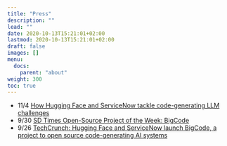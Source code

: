 ```yaml
---
title: "Press"
description: ""
lead: ""
date: 2020-10-13T15:21:01+02:00
lastmod: 2020-10-13T15:21:01+02:00
draft: false
images: []
menu:
  docs:
    parent: "about"
weight: 300
toc: true
---
```


- 11/4 [How Hugging Face and ServiceNow tackle code-generating LLM challenges](https://venturebeat.com/ai/how-code-generating-ai-code-llms-is-creating-new-challenges-as-it-matures/)
- 9/30 [SD Times Open-Source Project of the Week: BigCode](https://sdtimes.com/software-development/sd-times-open-source-project-of-the-week-bigcode/)
- 9/26 [TechCrunch: Hugging Face and ServiceNow launch BigCode, a project to open source code-generating AI systems](https://techcrunch.com/2022/09/26/hugging-face-and-servicenow-launch-bigcode-a-project-to-open-source-code-generating-ai-systems/)
